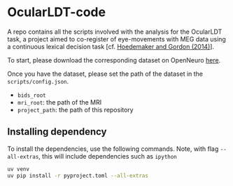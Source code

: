 OcularLDT-code
=====

A repo contains all the scripts involved with the analysis for the OcularLDT task, a project aimed to co-register of eye-movements with MEG data using a continuous lexical decision task [cf. [Hoedemaker and Gordon (2014)](https://www.ncbi.nlm.nih.gov/pmc/articles/PMC4244277/)].


To start, please download the corresponding dataset on OpenNeuro [here](https://openneuro.org/datasets/ds002312).

Once you have the dataset, please set the path of the dataset in the `scripts/config.json`.
- `bids_root`
- `mri_root`: the path of the MRI
- `project_path`: the path of this repository

## Installing dependency

To install the dependencies, use the following commands. Note, with flag `--all-extras`, this will include dependencies such as `ipython`

```bash
uv venv
uv pip install -r pyproject.toml --all-extras
```
